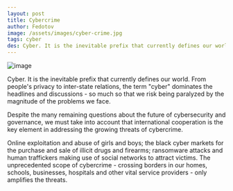 ```yaml
---
layout: post
title: Cybercrime
author: Fedotov
image: /assets/images/cyber-crime.jpg
tags: cyber
des: Cyber. It is the inevitable prefix that currently defines our world. From people's privacy to inter-state relations
---
```



<img class="image" src="/assets/images/cyber-crime.jpg" alt="image">


Cyber. It is the inevitable prefix that currently defines our world. From people's privacy to inter-state relations, the term "cyber" dominates the headlines and discussions - so much so that we risk being paralyzed by the magnitude of the problems we face.

Despite the many remaining questions about the future of cybersecurity and governance, we must take into account that international cooperation is the key element in addressing the growing threats of cybercrime.

Online exploitation and abuse of girls and boys; the black cyber markets for the purchase and sale of illicit drugs and firearms; ransomware attacks and human traffickers making use of social networks to attract victims. The unprecedented scope of cybercrime - crossing borders in our homes, schools, businesses, hospitals and other vital service providers - only amplifies the threats.


